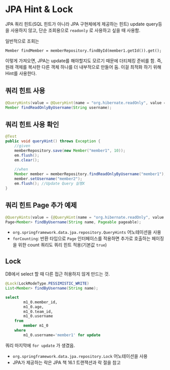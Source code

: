 # JPA Hint & Lock

JPA 쿼리 힌트(SQL 힌트가 아니라 JPA 구현체에게 제공하는 힌트)
update query등을 사용하지 않고, 단순 조회용으로 `readonly` 로 사용하고 싶을 때 사용함.

일반적으로 조회는

`Member findMember = memberRepository.findById(member1.getId()).get();`

이렇게 가져오면, JPA는 update를 해야할지도 모르기 때문에 더티체킹 준비를 함. 즉, 원래 객체를 복사한 다른 객체 하나를 더 내부적으로 만들어 둠.
이걸 최적화 하기 위해 Hint를 사용한다.

## 쿼리 힌트 사용

```java
@QueryHints(value = @QueryHint(name = "org.hibernate.readOnly", value = "true"))
Member findReadOnlyByUsername(String username);
```

## 쿼리 힌트 사용 확인

```java
@Test
public void queryHint() throws Exception {
	//given
	memberRepository.save(new Member("member1", 10));
	em.flush();
	em.clear();
	
	//when
	Member member = memberRepository.findReadOnlyByUsername("member1");
	member.setUsername("member2");
	em.flush(); //Update Query 실행X
}
```

## 쿼리 힌트 Page 추가 예제

```java
@QueryHints(value = {@QueryHint(name = "org.hibernate.readOnly", value = "true")}, forCounting = true)
Page<Member> findByUsername(String name, Pageable pageable);
```

- `org.springframework.data.jpa.repository.QueryHints` 어노테이션을 사용
- `forCounting`: 반환 타입으로 `Page` 인터페이스를 적용하면 추가로 호출하는 페이징을 위한 count 쿼리도 쿼리 힌트 적용(기본값 `true`)

## Lock

DB에서 select 할 때 다른 접근 허용하지 않게 만드는 것.

```java
@Lock(LockModeType.PESSIMISTIC_WRITE)
List<Member> findByUsername(String name);
```

```sql {9}
select
        m1_0.member_id,
        m1_0.age,
        m1_0.team_id,
        m1_0.username      
    from
        member m1_0      
    where
        m1_0.username='member1' for update
```

쿼리 마지막에 `for update` 가 생겼음.

- `org.springframework.data.jpa.repository.Lock` 어노테이션을 사용
- JPA가 제공하는 락은 JPA 책 16.1 트랜잭션과 락 절을 참고
